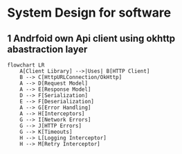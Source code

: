 # System Design for software 

## 1 Andrfoid own Api client using okhttp abastraction layer 
```mermaid
flowchart LR
    A[Client Library] -->|Uses| B[HTTP Client]
    B --> C[HttpURLConnection/OkHttp]
    A --> D[Request Model]
    A --> E[Response Model]
    D --> F[Serialization]
    E --> F[Deserialization]
    A --> G[Error Handling]
    A --> H[Interceptors]
    G --> I[Network Errors]
    G --> J[HTTP Errors]
    G --> K[Timeouts]
    H --> L[Logging Interceptor]
    H --> M[Retry Interceptor]
```
